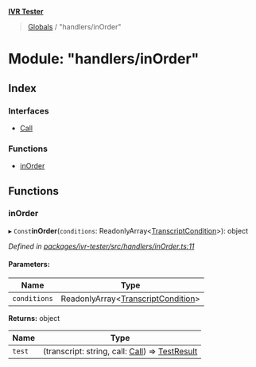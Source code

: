 **[IVR Tester](../README.md)**

> [Globals](../README.md) / "handlers/inOrder"

# Module: "handlers/inOrder"

## Index

### Interfaces

* [Call](../interfaces/_handlers_inorder_.call.md)

### Functions

* [inOrder](_handlers_inorder_.md#inorder)

## Functions

### inOrder

▸ `Const`**inOrder**(`conditions`: ReadonlyArray\<[TranscriptCondition](../interfaces/_conditions_transcriptcondition_.transcriptcondition.md)>): object

*Defined in [packages/ivr-tester/src/handlers/inOrder.ts:11](https://github.com/SketchingDev/ivr-tester/blob/f08915c/packages/ivr-tester/src/handlers/inOrder.ts#L11)*

#### Parameters:

Name | Type |
------ | ------ |
`conditions` | ReadonlyArray\<[TranscriptCondition](../interfaces/_conditions_transcriptcondition_.transcriptcondition.md)> |

**Returns:** object

Name | Type |
------ | ------ |
`test` | (transcript: string, call: [Call](../interfaces/_handlers_inorder_.call.md)) => [TestResult](../interfaces/_handlers_testhandler_.testresult.md) |
